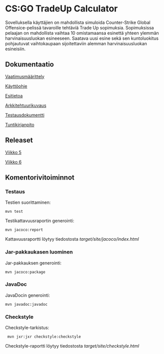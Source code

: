 # CS:GO TradeUp Calculator

Sovelluksella käyttäjien on mahdollista simuloida Counter-Strike Global Offensice-pelissä tavaroille tehtäviä Trade Up sopimuksia. Sopimuksissa pelaajan on mahdollista vaihtaa 10 omistamaansa esinettä yhteen ylemmän harvinaisuusluokan esineeseen. Saatava uusi esine sekä sen kuntoluokitus pohjautuvat vaihtokaupaan sijoitettaviin alemman harvinaisuusluokan esineisiin.

## Dokumentaatio
[Vaatimusmäärittely](../master/dokumentaatio/vaatimusmaarittely.md)

[Käyttöohje](../master/dokumentaatio/kayttoohje.md)

[Esitietoa](../master/dokumentaatio/esitietoa.md)

[Arkkitehtuurikuvaus](../master/dokumentaatio/arkkitehtuuri.md)

[Testausdokumentti](../master/dokumentaatio/testaus.md)

[Tuntikirjanpito](../master/dokumentaatio/tuntikirjanpito.md)

## Releaset
[Viikko 5](https://github.com/viljamiLatvala/ohjelmistotekniikka/releases/tag/viikko5)

[Viikko 6](https://github.com/viljamiLatvala/ohjelmistotekniikka/releases/tag/Viikko6)

## Komentorivitoiminnot

### Testaus

Testien suorittaminen:

```
mvn test
```

Testikattavuusraportin generointi:

```
mvn jacoco:report
```
Kattavuusraportti löytyy tiedostosta _target/site/jacoco/index.html_

### Jar-pakkaukasen luominen

Jar-pakkauksen generointi:

```
mvn jacoco:package
```
### JavaDoc
JavaDocin generointi:
```
mvn javadoc:javadoc
```

### Checkstyle

Checkstyle-tarkistus:
```
 mvn jxr:jxr checkstyle:checkstyle
```

Checkstyle-raportti löytyy tiedostosta _target/site/checkstyle.html_
